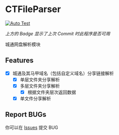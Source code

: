 # CTFileParser
[![Auto Test](https://github.com/haarlemmer/CTFileParser/actions/workflows/testscript.yml/badge.svg)](https://github.com/haarlemmer/CTFileParser/actions/workflows/testscript.yml)

*上方的 Badge 显示了上次 Commit 时此程序是否可用*

城通网盘解析模块

## Features
- [X] 城通及其马甲域名（包括自定义域名）分享链接解析
    - [X] 单层文件夹分享解析
    - [X] 多层文件夹分享解析
        - [X] 根据文件夹层次返回数据
    - [X] 单文件分享解析

## Report BUGs
你可以在 [Issues](https://github.com/haarlemmer/CTFile-Auto-Download/issues) 提交 BUG
